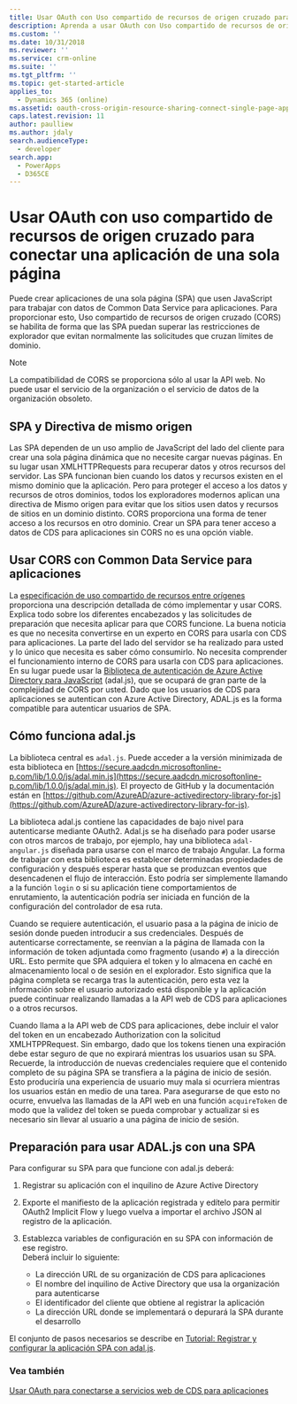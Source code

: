 ```yaml
---
title: Usar OAuth con Uso compartido de recursos de origen cruzado para conectar una aplicación de una sola página (Common Data Service para aplicaciones) | Microsoft Docs
description: Aprenda a usar OAuth con Uso compartido de recursos de origen cruzado para conectar una aplicación de una sola página
ms.custom: ''
ms.date: 10/31/2018
ms.reviewer: ''
ms.service: crm-online
ms.suite: ''
ms.tgt_pltfrm: ''
ms.topic: get-started-article
applies_to:
  - Dynamics 365 (online)
ms.assetid: oauth-cross-origin-resource-sharing-connect-single-page-application
caps.latest.revision: 11
author: paulliew
ms.author: jdaly
search.audienceType:
  - developer
search.app:
  - PowerApps
  - D365CE
---
```

<!-- https://docs.microsoft.com/en-us/dynamics365/customer-engagement/developer/oauth-cross-origin-resource-sharing-connect-single-page-application 

-->
# <a name="use-oauth-with-cross-origin-resource-sharing-to-connect-a-single-page-application"></a>Usar OAuth con uso compartido de recursos de origen cruzado para conectar una aplicación de una sola página

Puede crear aplicaciones de una sola página (SPA) que usen JavaScript para trabajar con datos de Common Data Service para aplicaciones. Para proporcionar esto, Uso compartido de recursos de origen cruzado (CORS) se habilita de forma que las SPA puedan superar las restricciones de explorador que evitan normalmente las solicitudes que cruzan límites de dominio.  
  
> [!NOTE]
>  La compatibilidad de CORS se proporciona sólo al usar la API web. No puede usar el servicio de la organización o el servicio de datos de la organización obsoleto.  
  
<a name="bkmk_Spas_and_same_origin_policy"></a> 
  
## <a name="spas-and-same-origin-policy"></a>SPA y Directiva de mismo origen  

Las SPA dependen de un uso amplio de JavaScript del lado del cliente para crear una sola página dinámica que no necesite cargar nuevas páginas. En su lugar usan XMLHTTPRequests para recuperar datos y otros recursos del servidor. Las SPA funcionan bien cuando los datos y recursos existen en el mismo dominio que la aplicación. Pero para proteger el acceso a los datos y recursos de otros dominios, todos los exploradores modernos aplican una directiva de Mismo origen para evitar que los sitios usen datos y recursos de sitios en un dominio distinto. CORS proporciona una forma de tener acceso a los recursos en otro dominio. Crear un SPA para tener acceso a datos de CDS para aplicaciones sin CORS no es una opción viable.  
  
<a name="bkmk_use_cors"></a>

## <a name="use-cors-with-common-data-service-for-apps"></a>Usar CORS con Common Data Service para aplicaciones 
 
La [especificación de uso compartido de recursos entre orígenes](http://www.w3.org/TR/cors/) proporciona una descripción detallada de cómo implementar y usar CORS. Explica todo sobre los diferentes encabezados y las solicitudes de preparación que necesita aplicar para que CORS funcione. La buena noticia es que no necesita convertirse en un experto en CORS para usarla con CDS para aplicaciones. La parte del lado del servidor se ha realizado para usted y lo único que necesita es saber cómo consumirlo.  No necesita comprender el funcionamiento interno de CORS para usarla con CDS para aplicaciones. En su lugar puede usar la [Biblioteca de autenticación de Azure Active Directory para JavaScript](https://github.com/AzureAD/azure-activedirectory-library-for-js) (adal.js), que se ocupará de gran parte de la complejidad de CORS por usted. Dado que los usuarios de CDS para aplicaciones se autentican con Azure Active Directory, ADAL.js es la forma compatible para autenticar usuarios de SPA.  
  
<a name="bkmk_how_adaljs_works"></a>

## <a name="how-adaljs-works"></a>Cómo funciona adal.js

La biblioteca central es `adal.js`. Puede acceder a la versión minimizada de esta biblioteca en [https://secure.aadcdn.microsoftonline-p.com/lib/1.0.0/js/adal.min.js](https://secure.aadcdn.microsoftonline-p.com/lib/1.0.0/js/adal.min.js). El proyecto de GitHub y la documentación están en [https://github.com/AzureAD/azure-activedirectory-library-for-js](https://github.com/AzureAD/azure-activedirectory-library-for-js).  
  
La biblioteca adal.js contiene las capacidades de bajo nivel para autenticarse mediante OAuth2. Adal.js se ha diseñado para poder usarse con otros marcos de trabajo, por ejemplo, hay una biblioteca `adal-angular.js` diseñada para usarse con el marco de trabajo Angular. La forma de trabajar con esta biblioteca es establecer determinadas propiedades de configuración y después esperar hasta que se produzcan eventos que desencadenen el flujo de interacción. Esto podría ser simplemente llamando a la función `login` o si su aplicación tiene comportamientos de enrutamiento, la autenticación podría ser iniciada en función de la configuración del controlador de esa ruta.  
  
Cuando se requiere autenticación, el usuario pasa a la página de inicio de sesión donde pueden introducir a sus credenciales. Después de autenticarse correctamente, se reenvían a la página de llamada con la información de token adjuntada como fragmento (usando `#`) a la dirección URL. Esto permite que SPA adquiera el token y lo almacena en caché en almacenamiento local o de sesión en el explorador. Esto significa que la página completa se recarga tras la autenticación, pero esta vez la información sobre el usuario autorizado está disponible y la aplicación puede continuar realizando llamadas a la API web de CDS para aplicaciones o a otros recursos.  
  
Cuando llama a la API web de CDS para aplicaciones, debe incluir el valor del token en un encabezado Authorization con la solicitud XMLHTPPRequest. Sin embargo, dado que los tokens tienen una expiración debe estar seguro de que no expirará mientras los usuarios usan su SPA. Recuerde, la introducción de nuevas credenciales requiere que el contenido completo de su página SPA se transfiera a la página de inicio de sesión. Esto produciría una experiencia de usuario muy mala si ocurriera mientras los usuarios están en medio de una tarea. Para asegurarse de que esto no ocurre, envuelva las llamadas de la API web en una función `acquireToken` de modo que la validez del token se pueda comprobar y actualizar si es necesario sin llevar al usuario a una página de inicio de sesión.  
  
<a name="bkmk_preparing_to_use_adaljs"></a>

## <a name="preparing-to-use-adaljs-with-a-spa"></a>Preparación para usar ADAL.js con una SPA

 Para configurar su SPA para que funcione con adal.js deberá:  
  
1.  Registrar su aplicación con el inquilino de Azure Active Directory  
2.  Exporte el manifiesto de la aplicación registrada y edítelo para permitir OAuth2 Implicit Flow y luego vuelva a importar el archivo JSON al registro de la aplicación.  
3.  Establezca variables de configuración en su SPA con información de ese registro.  
     Deberá incluir lo siguiente:  
  
    -   La dirección URL de su organización de CDS para aplicaciones  
    -   El nombre del inquilino de Active Directory que usa la organización para autenticarse  
    -   El identificador del cliente que obtiene al registrar la aplicación  
    -   La dirección URL donde se implementará o depurará la SPA durante el desarrollo  


 El conjunto de pasos necesarios se describe en [Tutorial: Registrar y configurar la aplicación SPA con adal.js](walkthrough-registering-configuring-simplespa-application-adal-js.md).  
  
### <a name="see-also"></a>Vea también

[Usar OAuth para conectarse a servicios web de CDS para aplicaciones](connect-web-services-using-oauth.md)   


